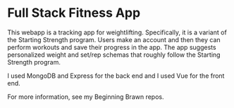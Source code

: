 # Full Stack Fitness App

This webapp is a tracking app for weightlifting. Specifically, it is a variant of the Starting Strength program. Users make an account and then they can perform workouts and save their progress in the app. The app suggests personalized weight and set/rep schemas that roughly follow the Starting Strength program.

I used MongoDB and Express for the back end and I used Vue for the front end.

For more information, see my Beginning Brawn repos.
